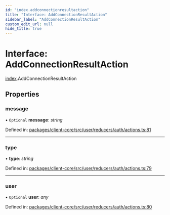 ```yaml
---
id: "index.addconnectionresultaction"
title: "Interface: AddConnectionResultAction"
sidebar_label: "AddConnectionResultAction"
custom_edit_url: null
hide_title: true
---
```


# Interface: AddConnectionResultAction

[index](../modules/index.md).AddConnectionResultAction

## Properties

### message

• `Optional` **message**: *string*

Defined in: [packages/client-core/src/user/reducers/auth/actions.ts:81](https://github.com/xr3ngine/xr3ngine/blob/716a06460/packages/client-core/src/user/reducers/auth/actions.ts#L81)

___

### type

• **type**: *string*

Defined in: [packages/client-core/src/user/reducers/auth/actions.ts:79](https://github.com/xr3ngine/xr3ngine/blob/716a06460/packages/client-core/src/user/reducers/auth/actions.ts#L79)

___

### user

• `Optional` **user**: *any*

Defined in: [packages/client-core/src/user/reducers/auth/actions.ts:80](https://github.com/xr3ngine/xr3ngine/blob/716a06460/packages/client-core/src/user/reducers/auth/actions.ts#L80)
